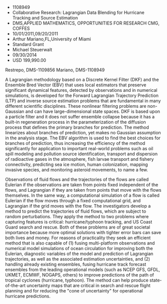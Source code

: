
* 1108949
* Collaborative Research: Lagrangian Data Blending for Hurricane Tracking and Source Estimation
* DMS,APPLIED MATHEMATICS, OPPORTUNITIES FOR RESEARCH CMG, COFFES
* 10/01/2011,09/20/2011
* Arthur Mariano,FL,University of Miami
* Standard Grant
* Michael Steuerwalt
* 09/30/2014
* USD 199,990.00

Restrepo, DMS-1109856 Mariano, DMS-1108949

A Lagrangian methodology based on a Discrete Kernel Filter (DKF) and the
Ensemble Bred Vector (EBV) that uses local estimators that preserve significant
dynamical features, detected by observations and in numerical simulations, is
developed for the Forward Lagrangian Trajectory Prediction (LTP) and inverse
source estimation problems that are fundamental in many different scientific
disciplines. These nonlinear filtering problems are non-Gaussian and can have
large-dimensional state spaces. DKF is based upon a particle filter and it does
not suffer ensemble collapse because it has a built-in regeneration process in
the parameterization of the diffusion process that defines the primary branches
for prediction. The method linearizes about branches of prediction, yet makes no
Gaussian assumption in the analysis stage. The EBV algorithm is used to find the
best choices for branches of prediction, thus increasing the efficiency of the
method significantly for application to important real-world problems such as
oil spill modeling and pollution source identification, transport and dispersion
of radioactive gases in the atmosphere, fish larvae transport and fishery
connectivity, predicting sea ice motion, human colonization, mapping invasive
species, and monitoring asteroid movements, to name a few.

Observations of fluid flows and the trajectories of the flows are called
Eulerian if the observations are taken from points fixed independent of the
flows, and Lagrangian if they are taken from points that move with the flows
themselves. In the same way, a computational simulation of a flow is called
Eulerian if the flow moves through a fixed computational grid, and Lagrangian if
the grid moves with the flow. The investigators develop a method to predict the
trajectories of fluid flows, which are subject to random perturbations. They
apply the method to two problems where capturing features is critical:
hurricane/typhoon tracking, and US Coast Guard search and rescue. Both of these
problems are of great societal importance because more optimal solutions with
tighter error bars can save both lives and money. For reasons of practicality
they seek an efficient method that is also capable of (1) fusing multi-platform
observations and numerical model simulations of ocean circulation for improving
both the Eulerian, diagnostic variables of the model and prediction of
Lagrangian trajectories, as well as the associated estimation uncertainties, and
(2) handling already existing ensembles, fusing hurricane track forecast
ensembles from the leading operational models (such as NCEP GFS, GFDL, UKMET,
ECMWF, NOGAPS, others) to improve predictions of the path of tropical cyclones
(hurricane, typhoon). The method can help produce state-of-the-art uncertainty
maps that are critical in search and rescue flight planning and for reducing the
"cone of uncertainty" for operational hurricane predictions.
